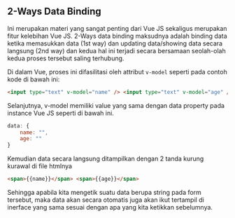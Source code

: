 ## 2-Ways Data Binding

Ini merupakan materi yang sangat penting dari Vue JS sekaligus merupakan fitur kelebihan Vue JS. 2-Ways data binding maksudnya adalah binding data ketika memasukkan data (1st way) dan updating data/showing data secara langsung (2nd way) dan kedua hal ini terjadi secara bersamaan seolah-olah kedua proses tersebut saling terhubung.

Di dalam Vue, proses ini difasilitasi oleh attribut `v-model` seperti pada contoh kode di bawah ini:

```html
<input type="text" v-model="name" /> <input type="text" v-model="age" />
```

Selanjutnya, v-model memiliki value yang sama dengan data property pada instance Vue JS seperti di bawah ini.

```javascript
data: {
    name: "",
    age: ""
}
```

Kemudian data secara langsung ditampilkan dengan 2 tanda kurung kurawal di file htmlnya

```html
<span>{{name}}</span> <span>{{age}}</span>
```

Sehingga apabila kita mengetik suatu data berupa string pada form tersebut, maka data akan secara otomatis juga akan ikut tertampil di inerface yang sama sesuai dengan apa yang kita ketikkan sebelumnya.
